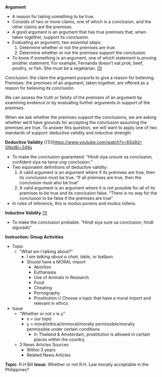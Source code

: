 
**Argument**
- A reason for taking something to be true.
- Consists of two or more claims, one of which is a conclusion, and the other claims are the premises.
- A good argument is an argument that has true premises that, when taken together, support its conclusion.
- Evaluating an argument, two essential steps:
	1. Determine whether or not the premises are true.
	2. Determine whether or not the premises support the conclusion.
- To know if something is an argument, one of which statement is proving another statement. For example, Fernanda doesn’t eat prok, beef, poultry, or fish. She must be a vegetarian. [(1)](https://www.youtube.com/watch?v=KsXpZfWX1wQ)

Conclusion: the claim the argument purports to give a reason for believing.  
Premises: the premises of an argument, taken together, are offered as a reason for believing its conclusion.

We can assess the truth or falsity of the premises of an argument by examining evidence or by evaluating further arguments in support of the premises.

When we ask whether the premises support the conclusions, we are asking whether we’d have grounds for accepting the conclusion assuming the premises are true. To answer this question, we will want to apply one of two standards of support: deductive validity and inductive strength.

**Deductive Validity** [(1)](https://www.youtube.com/watch?v=6Sg9zI-GNsI&t=349s
- To make the conclusion guaranteed. “Hindi siya unsure sa conclusion, confident siya na tama ung conclusion.”
- Two equivalent definitions of deductive validity:
	1. A valid argument is an argument where if its premises are true, then its conclusion must be true.
		“If all premises are true, then the conclusion must also be true”
	2. A valid argument is an argument where it is not possible for all of its premises to be true and its conclusion false.
		“There is no way for the conclusion to be false if the premises are true”
- In rules of inference, this is modus ponens and modus tollens.

**Inductive Validity** [(1)](https://www.youtube.com/watch?v=6Sg9zI-GNsI&t=349s)
- To make the conclusion probable. “Hindi siya sure sa conclusion, hindi sigurado”

**Instruction: Group Activities**
- Topic
	- "What am I talking about?"
		- *I am talking about a chair, table, or ballpen.* 
		- Should have a MORAL import
			- Abortion
			- Euthanasia
			- Use of Animals in Research
			- Food
			- Cheating
			- Pornography
			- Prostitution
// Choose a topic that have a moral import and relevant in ethics
- Issue
	- "Whether or not x is y"
		- x = our topic
		- y = moral/ethical/immoral/morally permissible/morally permissible under certain conditions
			- In Thailand & Amsterdam, prostitution is allowed in certain places within the country.
	- 3 News Articles Sources
		- Within 3 years
		- Related News Articles

**Topic**: R.H Bill
**Issue**: Whether or not R.H. Law morally acceptable in the Philippines?

